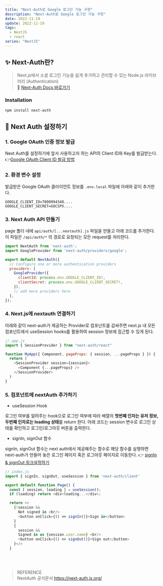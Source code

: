 ```yaml
---
title: "Next-Auth로 Google 로그인 기능 구현"
description: "Next-Auth로 Google 로그인 기능 구현"
date: 2022-11-19
update: 2022-11-19
tags:
  - NextJS
  - react
series: "NextJS"
---
```


## ✨ Next-Auth란?

> Next.js에서 소셜 로그인 기능을 쉽게 추가하고 관리할 수 있는 Node.js 라이브러리 (Authentication)<br/>📝 [Next-Auth Docs 바로가기](https://next-auth.js.org/getting-started/example)

### Installation

```bash
npm install next-auth
```

## 🔎 Next Auth 설정하기

### 1. Google OAuth 인증 정보 발급

Next Auth를 설정하기에 앞서 사용하고자 하는 API의 Client ID와 Key를 발급받는다. 👉[Google OAuth Client ID 발급 방법](https://devjoylee.github.io/google-auth-clientid/)

### 2. 환경 변수 설정

발급받은 Google OAuth 클라이언트 정보를 `.env.local` 파일에 아래와 같이 추가한다.

```
GOOGLE_CLIENT_ID=7800994348....
GOOGLE_CLIENT_SECRET=GOCSPX....
```

### 3. Next Auth API 만들기

page 폴더 내에 `api/auth/[...nextauth].js` 파일을 만들고 아래 코드를 추가한다. <br/>이 파일은 `/api/auth/*` 의 경로로 요청되는 모든 request를 처리한다.

```js
import NextAuth from 'next-auth';
import GoogleProvider from 'next-auth/providers/google';

export default NextAuth({
  // Configure one or more authentication providers
  providers: [
    GoogleProvider({
      clientId: process.env.GOOGLE_CLIENT_ID!,
      clientSecret: process.env.GOOGLE_CLIENT_SECRET!,
    }),
    // add more providers here
  ],
});
```

### 4. Next.js에 nextauth 연결하기

아래와 같이 next-auth가 제공하는 Provider로 컴포넌트를 감싸주면 next.js 내 모든 컴포넌트에서 useSession hooks를 활용하여 session 정보에 접근할 수 있게 된다.

```js
//_app.js
import { SessionProvider } from "next-auth/react"

function MyApp({ Component, pageProps: { session, ...pageProps } }) {
  return (
    <SessionProvider session={session}>
      <Component {...pageProps} />
    </SessionProvider>
  )
}
```

### 5. 컴포넌트에 nextAuth 추가하기

- useSession Hook

로그인 여부를 알려주는 hook으로 로그인 여부에 따라 배열의 **첫번째 인자는 유저 정보, 두번쨰 인자로는 loading 상태**를 return 한다. 아래 코드는 session 변수로 로그인 상태를 확인하고 로그인/로그아웃 버튼을 출력한다.

- signIn, signOut 함수

signIn, signOut 함수는 next auth에서 제공해주는 함수로 해당 함수를 실행하면 next-auth가 만들어 놓은 로그인 페이지 혹은 로그아웃 페이지로 이동한다. 👉 [signIn & signOut 링크설정하기](https://next-auth.js.org/configuration/pages)

```js
// index.js
import { signIn, signOut, useSession } from 'next-auth/client'

export default function Page() {
  const [ session, loading ] = useSession();
  if (loading) return <div>loading...</div>;

  return <>
    {!session &&
      Not signed in <br/>
      <button onClick={() => signIn()}>Sign in</button>
    }
    {
      session &&
      Signed in as {session.user.name} <br/>
      <button onClick={() => signOut()}>Sign out</button>
    }</>
  }
```

<br />
<br />

> REFERENCE<br /> NextAuth 공식문서 https://next-auth.js.org/
